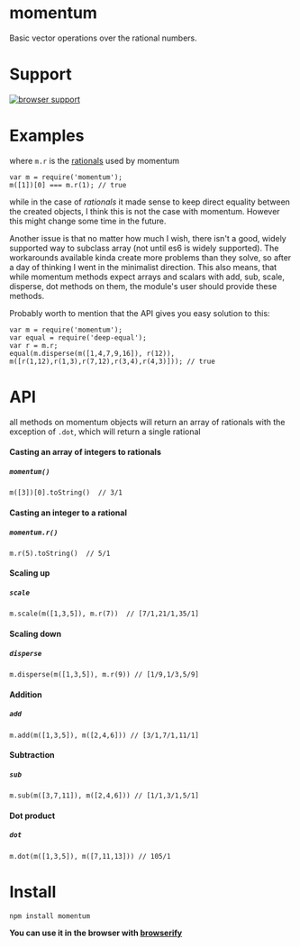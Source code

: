 # momentum

Basic vector operations over the rational numbers.

# Support
[![browser support](https://ci.testling.com/ashnur/momentum.png)](https://ci.testling.com/ashnur/momentum)

# Examples
where `m.r` is the [rationals](https://github.com/ashnur/rationals/) used by momentum
```
var m = require('momentum');
m([1])[0] === m.r(1); // true
```

while in the case of *rationals* it made sense to keep direct equality between the
created objects, I think this is not the case with momentum.
However this might change some time in the future.

Another issue is that no matter how much I wish, there isn't a good, widely supported
way to subclass array (not until es6 is widely supported). The workarounds available
kinda create more problems than they solve, so after a day of thinking I went
in the minimalist direction. This also means, that while momentum methods expect
arrays and scalars with add, sub, scale, disperse, dot methods on them, the module's
user should provide these methods.

Probably worth to mention that the API gives you easy solution to this:

```
var m = require('momentum');
var equal = require('deep-equal');
var r = m.r;
equal(m.disperse(m([1,4,7,9,16]), r(12)), m([r(1,12),r(1,3),r(7,12),r(3,4),r(4,3)])); // true
```

# API
all methods on momentum objects  will return an array of rationals
with the exception of `.dot`, which will return a single rational

#### Casting an array of integers to rationals
##### `momentum()`
```
m([3])[0].toString()  // 3/1
```

#### Casting an integer to a rational
##### `momentum.r()`
```
m.r(5).toString()  // 5/1
```

#### Scaling up
##### `scale`
```
m.scale(m([1,3,5]), m.r(7))  // [7/1,21/1,35/1]
```

#### Scaling down
##### `disperse`
```
m.disperse(m([1,3,5]), m.r(9)) // [1/9,1/3,5/9]
```

#### Addition
##### `add`
```
m.add(m([1,3,5]), m([2,4,6])) // [3/1,7/1,11/1]
```

#### Subtraction
##### `sub`
```
m.sub(m([3,7,11]), m([2,4,6])) // [1/1,3/1,5/1]
```

#### Dot product
##### `dot`
```
m.dot(m([1,3,5]), m([7,11,13])) // 105/1
```


# Install
```
npm install momentum
```


**You can use it in the browser with [browserify](http://browserify.org/)**

